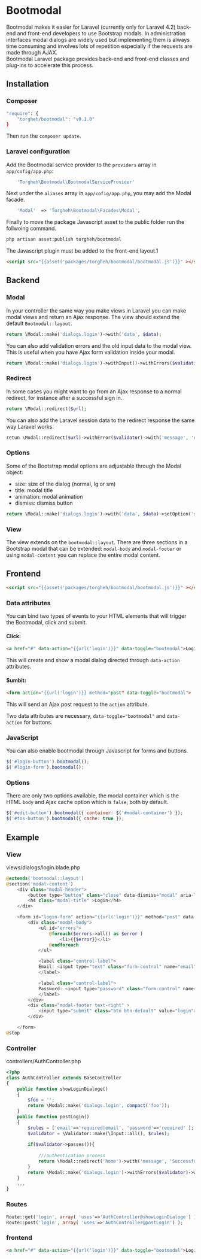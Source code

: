 # Bootmodal

Bootmodal makes it easier for Laravel (currently only for Laravel 4.2) back-end and front-end developers to use Bootstrap modals. 
In administration interfaces modal dialogs are widely used but implementing them is always 
time consuming and involves lots of repetition especially if the requests are made through AJAX.   
Bootmodal Laravel package provides back-end and front-end classes and plug-ins to accelerate this process.

## Installation

### Composer
```sh
"require": {
    "torgheh/bootmodal": "v0.1.0"
}
```
Then run the `composer update`.
### Laravel configuration

Add the Bootmodal service provider to the `providers` array in `app/cofig/app.php`:
```php
	'Torgheh\Bootmodal\BootmodalServiceProvider'
```

Next under the `aliases` array in  `app/cofig/app.php`, you may add the Modal facade.
```php
	'Modal'  => 'Torgheh\Bootmodal\Facades\Modal',

```
Finally to move the package Javascript asset to the public folder run the follwoing command.

```sh
php artisan asset:publish torgheh/bootmodal
```
The Javascript plugin must be added to the front-end layout.1
```html
<script src="{{asset('packages/torgheh/bootmodal/bootmodal.js')}}" ></script>
```
## Backend
### Modal
In your controller the same way you make views in Laravel you can make modal views and return an Ajax response. 
The view should extend the default `Bootmodal::layout`.

```php
return \Modal::make('dialogs.login')->with('data', $data);
```
You can also add validation errors and the old input data to the modal view. This is
useful when you have Ajax form validation inside your modal.

```php
return \Modal::make('dialogs.login')->withInput()->withErrors($validation);
```

### Redirect

In some cases you might want to go from an Ajax response to a normal redirect, for instance after a successful sign in. 
```php
return \Modal::redirect($url);
```
You can also add the Laravel session data to the redirect response the same way Laravel works.
```php
retun \Modal::redirect($url)->withError($validator)->with('message', 'error');
```

### Options
Some of the Bootstrap modal options are adjustable through the Modal object:
- size:	size of the dialog (normal, lg or sm)
- title: modal title
- animation: modal animation
- dismiss: dismiss button

```php
return \Modal::make('dialogs.login')->with('data', $data)->setOption('size', 'sm')->setOption('title', 'Login');
```

### View

The view extends on the `bootmodal::layout`. There are three sections in a Bootstrap modal that can be extended:
`modal-body` and `modal-footer` or using `modal-content` you can replace the entire modal content.

## Frontend

```html
<script src="{{asset('packages/torgheh/bootmodal/bootmodal.js')}}" ></script>
```

### Data attributes

You can bind two types of events to your HTML elements that will trigger the Bootmodal, click and submit.

#### Click:
```html
<a href="#" data-action="{{url('login')}}" data-toggle="bootmodal">Login</a>
```
This will create and show a modal dialog directed through `data-action` attributes.

#### Sumbit:

```html
<form action="{{url('login')}} method="post" data-toggle="bootmodal">
```
This will send an Ajax post request to the `action` attribute.

Two data attributes are necessary, `data-toggle="bootmodal"` and `data-action` for buttons.

### JavaScript

You can also enable bootmodal through Javascript for forms and buttons.
```js
$('#login-button').bootmodal();
$('#login-form').bootmodal();
```

### Options

There are only two options available, the modal container which is the HTML `body` and Ajax cache option which is `false`, both by default.

```js
$('#edit-button').bootmodal({ container: $('#modal-container') });
$('#tos-button').bootmodal({ cache: true });
```

## Example

### View
views/dialogs/login.blade.php
```php
@extends('bootmodal::layout')
@section('modal-content')
	<div class="modal-header">
		<button type="button" class="close" data-dismiss="modal" aria-label="Close"><span aria-hidden="true">&times;</span></button>
		<h4 class="modal-title" >Login</h4>
	</div>

	<form id="login-form" action="{{url('login')}}" method="post" data-toggle="bootmodal">
		<div class="modal-body">
			<ul id="errors">
				@foreach($errors->all() as $error )
					<li>{{$error}}</li>
				@endforeach
			</ul>

			<label class="control-label">
			Email: <input type="text" class="form-control" name="email" value="{{\Input::old('email')}}">
			</label>

			<label class="control-label">
			Password: <input type="password" class="form-control" name="password">
			</label>
		</div>
		<div class="modal-footer text-right" >
			<input type="submit" class="btn btn-default" value="login">
		</div>

	</form>
@stop
```

### Controller
controllers/AuthController.php

```php
<?php
class AuthController extends BaseController
{
	public function showLoginDialoge()
	{
		$foo = '';
		return \Modal::make('dialogs.login', compact('foo'));
	}
	public function postLogin()
	{
		$rules = ['email'=>'required|email', 'password'=>'required' ];
		$validator = \Validator::make(\Input::all(), $rules);
		
		if($validator->passes()){
		
			///authentication process
			return \Modal::redirect('home')->with('message', 'Successful login');
		}
		return \Modal::make('dialogs.login')->withErrors($validator)->withInput();
	}
	...
}
```		
### Routes
```php
Route::get('login', array( 'uses'=>'AuthController@showLoginDialoge') );
Route::post('login', array( 'uses'=>'AuthController@postLogin') );
```

### frontend

```html
<a href="#" data-action="{{url('login')}}" data-toggle="bootmodal">Login</a>
```


